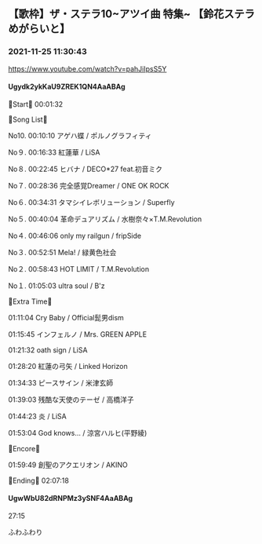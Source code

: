 ## 【歌枠】ザ・ステラ10~アツイ曲 特集~ 【鈴花ステラめがらいと】
### 2021-11-25 11:30:43
https://www.youtube.com/watch?v=pahJiIpsS5Y
#### Ugydk2ykKaU9ZREK1QN4AaABAg
🔔Start🔔 00:01:32



🔔Song List🔔

No10. 00:10:10 アゲハ蝶 / ポルノグラフィティ

No９. 00:16:33 紅蓮華 / LiSA

No８. 00:22:45 ヒバナ / DECO*27 feat.初音ミク 

No７. 00:28:36 完全感覚Dreamer / ONE OK ROCK

No６. 00:34:31 タマシイレボリューション / Superfly

No５. 00:40:04 革命デュアリズム / 水樹奈々×T.M.Revolution

No４. 00:46:06 only my railgun / fripSide

No３. 00:52:51 Mela! / 緑黄色社会

No２. 00:58:43 HOT LIMIT / T.M.Revolution

No１. 01:05:03 ultra soul / B'z



🔔Extra Time🔔

01:11:04 Cry Baby / Official髭男dism

01:15:45 インフェルノ / Mrs. GREEN APPLE

01:21:32 oath sign / LiSA

01:28:20 紅蓮の弓矢 / Linked Horizon

01:34:33 ピースサイン / 米津玄師

01:39:03 残酷な天使のテーゼ / 高橋洋子

01:44:23 炎 / LiSA

01:53:04 God knows... / 涼宮ハルヒ(平野綾)



🔔Encore🔔

01:59:49 創聖のアクエリオン / AKINO



🔔Ending🔔 02:07:18

#### UgwWbU82dRNPMz3ySNF4AaABAg
27:15

ふわふわり

